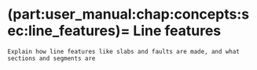 (part:user_manual:chap:concepts:sec:line_features)=
Line features
=============================

```{note}
Explain how line features like slabs and faults are made, and what sections and segments are
```